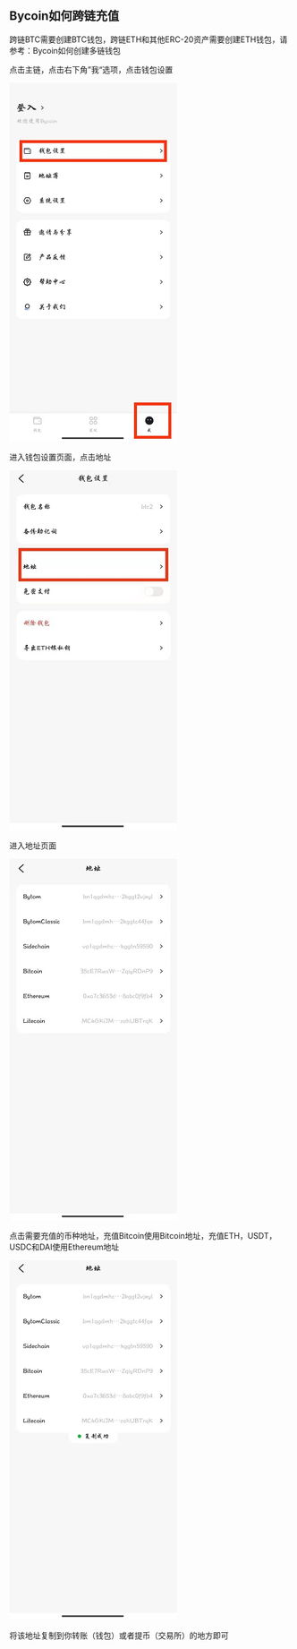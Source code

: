 ## Bycoin如何跨链充值

跨链BTC需要创建BTC钱包，跨链ETH和其他ERC-20资产需要创建ETH钱包，请参考：Bycoin如何创建多链钱包

点击主链，点击右下角”我“选项，点击钱包设置

<img src="../images\crosschainPay\crosschain1.png">

进入钱包设置页面，点击地址

<img src="../images\crosschainPay\crosschain2.jpg">

进入地址页面

<img src="../images\crosschainPay\crosschain3.jpg">

点击需要充值的币种地址，充值Bitcoin使用Bitcoin地址，充值ETH，USDT，USDC和DAI使用Ethereum地址

<img src="../images\crosschainPay\crosschain4.jpg">

将该地址复制到你转账（钱包）或者提币（交易所）的地方即可
